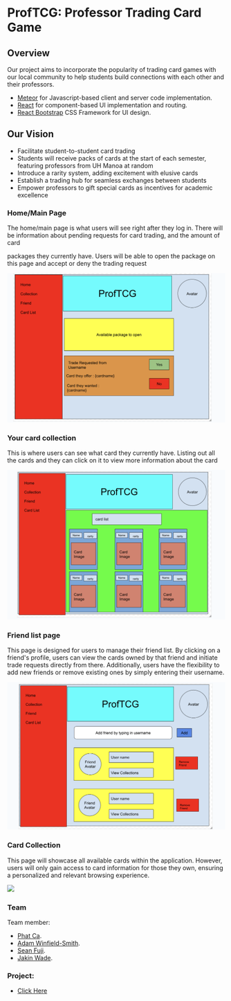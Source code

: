 # ProfTCG: Professor Trading Card Game

## Overview

Our project aims to incorporate the popularity of trading card games with our local community to help students build connections with each other and their professors.

* [Meteor](https://www.meteor.com/) for Javascript-based client and server code implementation.
* [React](https://reactjs.org/) for component-based UI implementation and routing.
* [React Bootstrap](https://react-bootstrap.github.io/) CSS Framework for UI design.

## Our Vision

* Facilitate student-to-student card trading
* Students will receive packs of cards at the start of each semester, featuring professors from UH Manoa at random
* Introduce a rarity system, adding excitement with elusive cards
* Establish a trading hub for seamless exchanges between students
* Empower professors to gift special cards as incentives for academic excellence

### Home/Main Page

The home/main page is what users will see right after they log in. There will be information about pending requests for card trading, and the amount of card 

packages they currently have. Users will be able to open the package on this page and accept or deny the trading request

![](images/main.png)

### Your card collection

This is where users can see what card they currently have. Listing out all the cards and they can click on it to view more information about the card

![](images/card-list.png)

### Friend list page

This page is designed for users to manage their friend list. By clicking on a friend's profile, users can view the cards owned by that friend and initiate trade requests directly from there. Additionally, users have the flexibility to add new friends or remove existing ones by simply entering their username.

![](images/friend-list.png)

### Card Collection

This page will showcase all available cards within the application. However, users will only gain access to card information for those they own, ensuring a personalized and relevant browsing experience.

![](images/collections.png)

### Team

Team member:
* [Phat Ca](https://github.com/PhatCa).
* [Adam Winfield-Smith](https://github.com/adamwins).
* [Sean Fuji](https://github.com/seanf2UH).
* [Jakin Wade](https://github.com/JakinWade).

### Project:
* [Click Here]([https://github.com/orgs/academic-flow/projects/1])

